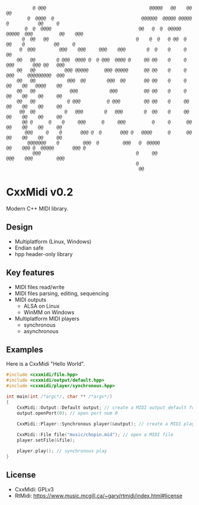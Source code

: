 ```
          @ @@@                                       @@@@@   @@    @@                @@
        @  @@@@  @                                 @@@@@@  @@@@@ @@@@@     @           @@     @
       @  @  @@@@                                 @@   @  @  @@@@@ @@@@@  @@@          @@    @@@
      @  @@   @@                                 @    @  @   @ @@  @ @@    @           @@     @
     @  @@@         @@@    @@@     @@@    @@@        @  @    @     @                   @@
    @@   @@        @ @@@  @@@@ @  @ @@@  @@@@ @     @@ @@    @     @     @@@       @@@ @@   @@@
    @@   @@           @@@ @@@@@      @@@ @@@@@      @@ @@    @     @      @@@     @@@@@@@@@  @@@
    @@   @@            @@@  @@        @@@  @@       @@ @@    @     @       @@    @@   @@@@    @@
    @@   @@             @@@            @@@          @@ @@    @     @       @@    @@    @@     @@
    @@   @@            @ @@@          @ @@@         @@ @@    @     @@      @@    @@    @@     @@
     @@  @@           @   @@@        @   @@@        @  @@    @     @@      @@    @@    @@     @@
      @@ @      @    @     @@@      @     @@@          @     @      @@     @@    @@    @@     @@
       @@@     @    @       @@@ @  @       @@@ @   @@@@      @      @@     @@    @@    @@     @@
        @@@@@@@    @         @@@  @         @@@   @  @@@@@           @@    @@@ @  @@@@@       @@@ @
          @@@                                    @     @@                   @@@    @@@         @@@
                                                 @
                                                  @@
```

# CxxMidi v0.2

Modern C++ MIDI library.

## Design
* Multiplatform (Linux, Windows)
* Endian safe
* hpp header-only library

## Key features
* MIDI files read/write
* MIDI files parsing, editing, sequencing
* MIDI outputs
  * ALSA on Linux
  * WinMM on Windows
* Multiplatform MIDI players
  * synchronous
  * asynchronous

## Examples

Here is a CxxMidi "Hello World".
``` cpp
#include <cxxmidi/file.hpp>
#include <cxxmidi/output/default.hpp>
#include <cxxmidi/player/synchronous.hpp>

int main(int /*argc*/, char ** /*argv*/)
{
    CxxMidi::Output::Default output; // create a MIDI output default for the OS
    output.openPort(0); // open port num 0
    
    CxxMidi::Player::Synchronous player(&output); // create a MIDI player

    CxxMidi::File file("music/chopin.mid"); // open a MIDI file
    player.setFile(&file);

    player.play(); // synchronous play
}

```

## License
* CxxMidi: GPLv3
* RtMidi: https://www.music.mcgill.ca/~gary/rtmidi/index.html#license 
